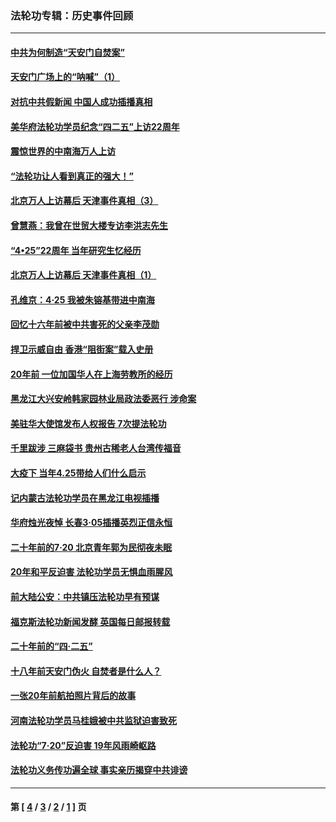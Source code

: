 ### 法轮功专辑：历史事件回顾
---
#### [中共为何制造“天安门自焚案”](../../pages/nf5793/n13183270.md?09290430) 
#### [天安门广场上的“呐喊”（1）](../../pages/nf5793/n13105277.md?09290430) 
#### [对抗中共假新闻 中国人成功插播真相](../../pages/nf5793/n12910618.md?09290430) 
#### [美华府法轮功学员纪念“四二五”上访22周年](../../pages/nf5793/n12904445.md?09290430) 
#### [震惊世界的中南海万人上访](../../pages/nf5793/n12903976.md?09290430) 
#### [“法轮功让人看到真正的强大！”](../../pages/nf5793/n12903195.md?09290430) 
#### [北京万人上访幕后 天津事件真相（3）](../../pages/nf5793/n12902807.md?09290430) 
#### [曾慧燕：我曾在世贸大楼专访李洪志先生](../../pages/nf5793/n12898729.md?09290430) 
#### [“4•25”22周年 当年研究生忆经历](../../pages/nf5793/n12894152.md?09290430) 
#### [北京万人上访幕后 天津事件真相（1）](../../pages/nf5793/n12885174.md?09290430) 
#### [孔维京：4·25 我被朱镕基带进中南海](../../pages/nf5793/n12864987.md?09290430) 
#### [回忆十六年前被中共害死的父亲李茂勋](../../pages/nf5793/n12880270.md?09290430) 
#### [捍卫示威自由 香港“阻街案”载入史册](../../pages/nf5793/n12811245.md?09290430) 
#### [20年前 一位加国华人在上海劳教所的经历](../../pages/nf5793/n12707932.md?09290430) 
#### [黑龙江大兴安岭韩家园林业局政法委恶行 涉命案](../../pages/nf5793/n12622815.md?09290430) 
#### [美驻华大使馆发布人权报告 7次提法轮功](../../pages/nf5793/n12520541.md?09290430) 
#### [千里跋涉 三麻袋书 贵州古稀老人台湾传福音](../../pages/nf5793/n12198750.md?09290430) 
#### [大疫下 当年4.25带给人们什么启示](../../pages/nf5793/n12058565.md?09290430) 
#### [记内蒙古法轮功学员在黑龙江电视插播](../../pages/nf5793/n11699194.md?09290430) 
#### [华府烛光夜悼 长春3·05插播英烈正信永恒](../../pages/nf5793/n11397432.md?09290430) 
#### [二十年前的7·20 北京青年郭为民彻夜未眠](../../pages/nf5793/n11354195.md?09290430) 
#### [20年和平反迫害 法轮功学员无惧血雨腥风](../../pages/nf5793/n11348279.md?09290430) 
#### [前大陆公安：中共镇压法轮功早有预谋](../../pages/nf5793/n11352168.md?09290430) 
#### [福克斯法轮功新闻发酵  英国每日邮报转载](../../pages/nf5793/n11285952.md?09290430) 
#### [二十年前的“四·二五”](../../pages/nf5793/n11207639.md?09290430) 
#### [十八年前天安门伪火 自焚者是什么人？](../../pages/nf5793/n10996556.md?09290430) 
#### [一张20年前航拍照片背后的故事](../../pages/nf5793/n10693797.md?09290430) 
#### [河南法轮功学员马桂娥被中共监狱迫害致死](../../pages/nf5793/n10684974.md?09290430) 
#### [法轮功“7‧20”反迫害 19年风雨崎岖路](../../pages/nf5793/n10570834.md?09290430) 
#### [法轮功义务传功遍全球 事实亲历揭穿中共诽谤](../../pages/nf5793/n10581061.md?09290430) 

---
#### 第 [ [4](./4.md?09290430) / [3](./3.md?09290430) / [2](./2.md?09290430) / [1](./1.md?09290430) ] 页
